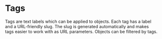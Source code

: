 # Tags

Tags are text labels which can be applied to objects. Each tag has a label and
a URL-friendly slug. The slug is generated automatically and makes tags easier
to work with as URL parameters. Objects can be filtered by tags.
